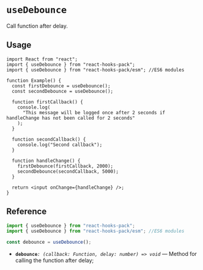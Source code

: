 # `useDebounce`

Call function after delay.

## Usage

```tsx
import React from "react";
import { useDebounce } from "react-hooks-pack";
import { useDebounce } from "react-hooks-pack/esm"; //ES6 modules

function Example() {
  const firstDebounce = useDebounce();
  const secondDebounce = useDebounce();

  function firstCallback() {
    console.log(
      "This message will be logged once after 2 seconds if handleChange has not been called for 2 seconds"
    );
  }

  function secondCallback() {
    console.log("Second callback");
  }

  function handleChange() {
    firstDebounce(firstCallback, 2000);
    secondDebounce(secondCallback, 5000);
  }

  return <input onChange={handleChange} />;
}
```

## Reference

```ts
import { useDebounce } from "react-hooks-pack";
import { useDebounce } from "react-hooks-pack/esm"; //ES6 modules

const debounce = useDebounce();
```

- **`debounce`**_`: (callback: Function, delay: number) => void`_ &mdash; Method for calling the function after delay;
